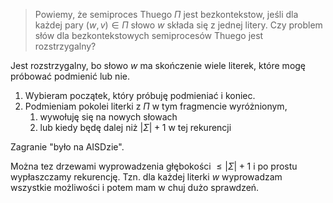 >Powiemy, że semiproces Thuego $\Pi$ jest bezkontekstow, jeśli dla każdej pary $(w, v)\in\Pi$ słowo $w$ składa się z jednej litery. Czy problem słów dla bezkontekstowych semiprocesów Thuego jest rozstrzygalny?

Jest rozstrzygalny, bo słowo $w$ ma skończenie wiele literek, które mogę próbować podmienić lub nie. 
1. Wybieram początek, który próbuję podmieniać i koniec. 
2. Podmieniam pokolei literki z $\Pi$ w tym fragmencie wyróżnionym, 
	1. wywołuję się na nowych słowach
	2. lub kiedy będę dalej niż $|\Sigma|+1$ w tej rekurencji

Zagranie "było na AISDzie".

Można tez drzewami wyprowadzenia głębokości $\leq|\Sigma|+1$ i po prostu wypłaszczamy rekurencję. 
Tzn. dla każdej literki $w$ wyprowadzam wszystkie możliwości i potem mam w chuj dużo sprawdzeń.